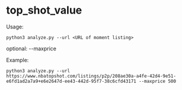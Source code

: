 # top_shot_value

Usage: 



`python3 analyze.py --url <URL of moment listing>`

optional: --maxprice <max price you are willing to spend>



Example:



`python3 analyze.py --url https://www.nbatopshot.com/listings/p2p/208ae30a-a4fe-42d4-9e51-e6fd1ad2a7a9+e6e2647d-ee43-442d-95f7-38c6cfd43171 --maxprice 500`
